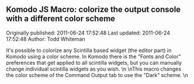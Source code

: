 ## Komodo JS Macro: colorize the output console with a different color scheme 
Originally published: 2011-06-24 17:52:48 
Last updated: 2011-06-24 17:52:48 
Author: Todd Whiteman 
 
It's possible to colorize any Scintilla based widget (the editor part) in Komodo using a color scheme. In Komodo there is the "Fonts and Color" preferences that get applied to all scintilla widgets, but you can manually change individual scintilla widgets as you wish.\n\nThis macro changes the color scheme of the Command Output tab to use the "Dark" scheme.\n